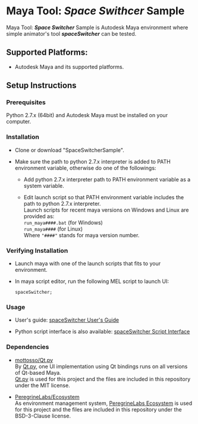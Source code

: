 # Maya Tool: _**Space Swithcer**_ Sample

Maya Tool: _**Space Switcher**_ Sample is Autodesk Maya environment where simple animator's tool _**spaceSwitcher**_ can be tested.

## Supported Platforms:
* Autodesk Maya and its supported platforms.

## Setup Instructions

### Prerequisites
Python 2.7.x (64bit) and Autodesk Maya must be installed on your computer.

### Installation
* Clone or download "SpaceSwitcherSample".

* Make sure the path to python 2.7.x interpreter is added to PATH environment variable, otherwise do one of the followings:

    * Add python 2.7.x interpreter path to PATH environment variable as a system variable.

    * Edit launch script so that PATH environment variable includes the path to python 2.7.x interpreter.  
      Launch scripts for recent maya versions on Windows and Linux are provided as:  
        `run_maya####.bat` (for Windows)  
        `run_maya####` (for Linux)  
      Where `"####"` stands for maya version number.

### Verifying Installation
* Launch maya with one of the launch scripts that fits to your environment.

* In maya script editor, run the following MEL script to launch UI:

    ```
    spaceSwitcher;
    ```

### Usage
* User's guide: [spaceSwitcher User's Guide](./tools/spaceSwitcher/README.md)

* Python script interface is also available: [spaceSwitcher Script Interface](./tools/spaceSwitcher/README.md)

### Dependencies
* [mottosso/Qt.py](https://github.com/mottosso/Qt.py)  
    By [Qt.py](https://github.com/mottosso/Qt.py), one UI implementation using Qt bindings runs on all versions of Qt-based Maya.  
    [Qt.py](https://github.com/mottosso/Qt.py) is used for this project and the files are included in this repository under the MIT license.

* [PeregrineLabs/Ecosystem](https://github.com/PeregrineLabs/Ecosystem)  
    As environment management system, [PeregrineLabs Ecosystem](https://github.com/PeregrineLabs/Ecosystem) is used for this project and the files are included in this repository under the BSD-3-Clause license.
